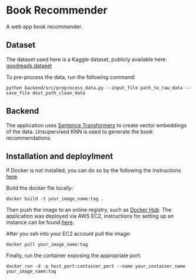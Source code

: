 # Book Recommender
A web app book recommender. 

## Dataset
The dataset used here is a Kaggle dataset, publicly available here: [goodreads dataset](https://www.kaggle.com/datasets/jealousleopard/goodreadsbooks?resource=download)

To pre-process the data, run the following command:

```
python backend/src/preprocess_data.py --input_file path_to_raw_data --save_file dest_path_clean_data
```

## Backend 
The application uses [Sentence Transformers](https://huggingface.co/sentence-transformers) to create vector embeddings of the data. Unsupervised KNN is used to generate the book 
recommendations. 

## Installation and deploylment

If Docker is not installed, you can do so by the following the instructions [here](https://docs.docker.com/get-started/get-docker/).

Build the docker file locally:

```
docker build -t your_image_name:tag .
```
Then push the image to an online registry, such as [Docker Hub](https://hub.docker.com/). The application was deployed via AWS EC2, instructions for setting up an instance can be found [here](https://docs.aws.amazon.com/AWSEC2/latest/UserGuide/EC2_GetStarted.html).

After you ssh into your EC2 account pull the image:
```
docker pull your_image_name:tag
```
Finally, run the container exposing the appropriate port:
```
docker run -d -p host_port:container_port --name your_container_name your_image_name:tag
```
